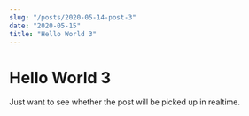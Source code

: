 ```yaml
---
slug: "/posts/2020-05-14-post-3"
date: "2020-05-15"
title: "Hello World 3"
---
```


# Hello World 3

Just want to see whether the post will be picked up in realtime.
